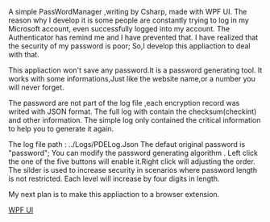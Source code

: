 A simple PassWordManager ,writing by Csharp, made with WPF UI.
The reason why I develop it is some people are constantly trying to log in my Microsoft account,
even successfully logged into my account.
The Authenticator has remind me and I have prevented that.
I have realized that the security of my password is poor;
So,I develop this appliaction to deal with that.

This appliaction won't save any password.It is a password generating tool.
It works with some informations,Just like the website name,or a number you will never forget.

The password are not part of the log file ,each encryption record was writed with JSON format.
The full log with contain the checksum(checkint) and other information.
The simple log only contained the critical information to help you to generate it again.

The log file path : ../Logs/PDELog.Json
The defaut original password is "password";
You can modify the password generating algorithm . 
Left click the one of the five buttons will enable it.Right click will adjusting the order.
The silder is used to increase security in scenarios where password length is not restricted.
Each level will increase by four digits in length.

My next plan is to make this appliaction to a browser extension.

[WPF UI](https://wpfui.lepo.co/)
